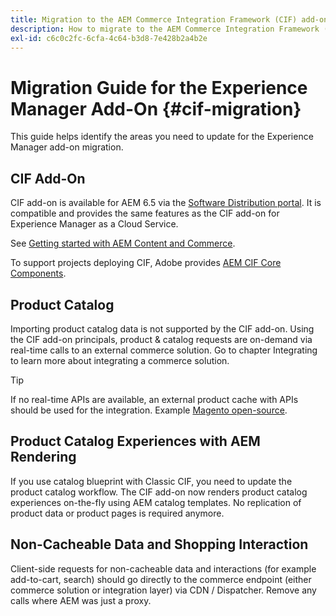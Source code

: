 ```yaml
---
title: Migration to the AEM Commerce Integration Framework (CIF) add-on
description: How to migrate to the AEM Commerce Integration Framework (CIF) add-on from an old version.
exl-id: c6c0c2fc-6cfa-4c64-b3d8-7e428b2a4b2e
---
```

# Migration Guide for the Experience Manager Add-On {#cif-migration}

This guide helps identify the areas you need to update for the Experience Manager add-on migration.

## CIF Add-On

CIF add-on is available for AEM 6.5 via the [Software Distribution portal](https://experience.adobe.com/#/downloads/content/software-distribution/en/aem.html). It is compatible and provides the same features as the CIF add-on for Experience Manager as a Cloud Service.

See [Getting started with AEM Content and Commerce](getting-started.md).

To support projects deploying CIF, Adobe provides [AEM CIF Core Components](https://github.com/adobe/aem-core-cif-components).

## Product Catalog

Importing product catalog data is not supported by the CIF add-on. Using the CIF add-on principals, product & catalog requests are on-demand via real-time calls to an external commerce solution. Go to chapter Integrating to learn more about integrating a commerce solution.

>[!TIP]
>
>If no real-time APIs are available, an external product cache with APIs should be used for the integration. Example [Magento open-source](https://business.adobe.com/products/magento/open-source.html).

## Product Catalog Experiences with AEM Rendering

If you use catalog blueprint with Classic CIF, you need to update the product catalog workflow. The CIF add-on now renders product catalog experiences on-the-fly using AEM catalog templates. No replication of product data or product pages is required anymore.

## Non-Cacheable Data and Shopping Interaction

Client-side requests for non-cacheable data and interactions (for example add-to-cart, search) should go directly to the commerce endpoint (either commerce solution or integration layer) via CDN / Dispatcher. Remove any calls where AEM was just a proxy.
